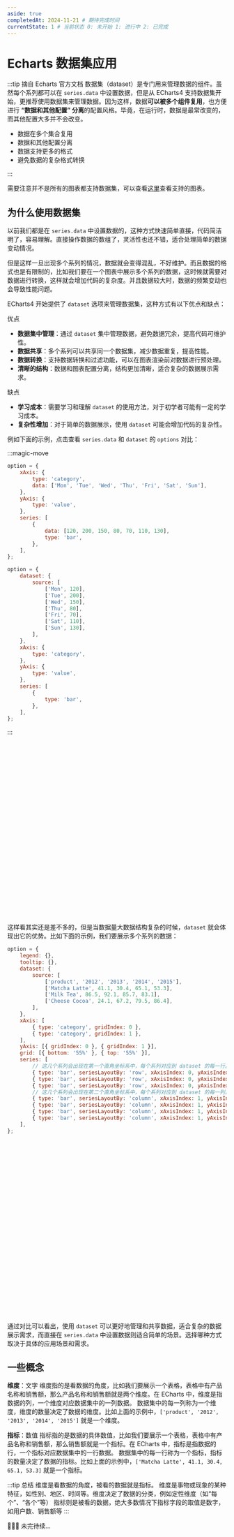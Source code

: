 ```yaml
---
aside: true
completedAt: 2024-11-21 # 期待完成时间
currentState: 1 # 当前状态 0: 未开始 1: 进行中 2: 已完成
---
```


<script setup>
import { ref, onMounted } from 'vue';
const dom = ref(null);
const dom1 = ref(null);
const dom2 = ref(null);
onMounted(()=>{
    const myChart = window.echarts.init(dom.value);
    const option = {
        xAxis: {
            type: 'category',
            data: ['Mon', 'Tue', 'Wed', 'Thu', 'Fri', 'Sat', 'Sun']
        },
        yAxis: {
            type: 'value'
        },
        series: [
            {
                data: [120, 200, 150, 80, 70, 110, 130],
                type: 'bar'
            }
        ]
    };
    myChart.setOption(option);

    const myChart1 = window.echarts.init(dom1.value);
    const option1 = {
        legend: {},
        tooltip: {},
        dataset: {
            source: [
            ['product', '2012', '2013', '2014', '2015'],
            ['Matcha Latte', 41.1, 30.4, 65.1, 53.3],
            ['Milk Tea', 86.5, 92.1, 85.7, 83.1],
            ['Cheese Cocoa', 24.1, 67.2, 79.5, 86.4]
            ]
        },
        xAxis: [
            { type: 'category', gridIndex: 0 },
            { type: 'category', gridIndex: 1 }
        ],
        yAxis: [{ gridIndex: 0 }, { gridIndex: 1 }],
        grid: [{ bottom: '55%' }, { top: '55%' }],
        series: [
            // 这几个系列会出现在第一个直角坐标系中，每个系列对应到 dataset 的每一行。
            { type: 'bar', seriesLayoutBy: 'row', xAxisIndex: 0, yAxisIndex: 0 },
            { type: 'bar', seriesLayoutBy: 'row', xAxisIndex: 0, yAxisIndex: 0 },
            { type: 'bar', seriesLayoutBy: 'row', xAxisIndex: 0, yAxisIndex: 0 },
            // 这几个系列会出现在第二个直角坐标系中，每个系列对应到 dataset 的每一列。
            { type: 'bar', seriesLayoutBy: 'column', xAxisIndex: 1, yAxisIndex: 1 },
            { type: 'bar', seriesLayoutBy: 'column', xAxisIndex: 1, yAxisIndex: 1 },
            { type: 'bar', seriesLayoutBy: 'column', xAxisIndex: 1, yAxisIndex: 1 },
            { type: 'bar', seriesLayoutBy: 'column', xAxisIndex: 1, yAxisIndex: 1 }
        ]
        };
    myChart1.setOption(option1);
})
</script>

# Echarts 数据集应用

:::tip 摘自 Echarts 官方文档
数据集（dataset）是专门用来管理数据的组件。虽然每个系列都可以在 `series.data` 中设置数据，但是从 ECharts4 支持数据集开始，更推荐使用数据集来管理数据。因为这样，数据**可以被多个组件复用**，也方便进行 **“数据和其他配置” 分离**的配置风格。毕竟，在运行时，数据是最常改变的，而其他配置大多并不会改变。

-   数据在多个集合复用
-   数据和其他配置分离
-   数据支持更多的格式
-   避免数据的复杂格式转换

:::

需要注意并不是所有的图表都支持数据集，可以查看[这里](https://echarts.apache.org/zh/option.html#dataset)查看支持的图表。

## 为什么使用数据集

以前我们都是在 `series.data` 中设置数据的，这种方式快速简单直接，代码简洁明了，容易理解。直接操作数据的数组了，灵活性也还不错，适合处理简单的数据变动情况。

但是这样一旦出现多个系列的情况，数据就会变得混乱，不好维护。而且数据的格式也是有限制的，比如我们要在一个图表中展示多个系列的数据，这时候就需要对数据进行转换，这样就会增加代码的复杂度。并且数据较大时，数据的频繁变动也会导致性能问题。

ECharts4 开始提供了 `dataset` 选项来管理数据集，这种方式有以下优点和缺点：

优点

-   **数据集中管理**：通过 `dataset` 集中管理数据，避免数据冗余，提高代码可维护性。
-   **数据共享**：多个系列可以共享同一个数据集，减少数据重复，提高性能。
-   **数据转换**：支持数据转换和过滤功能，可以在图表渲染前对数据进行预处理。
-   **清晰的结构**：数据和图表配置分离，结构更加清晰，适合复杂的数据展示需求。

缺点

-   **学习成本**：需要学习和理解 `dataset` 的使用方法，对于初学者可能有一定的学习成本。
-   **复杂性增加**：对于简单的数据展示，使用 `dataset` 可能会增加代码的复杂性。

例如下面的示例，点击查看 `series.data` 和 `dataset` 的 `options` 对比：

:::magic-move

```js [series.data]
option = {
    xAxis: {
        type: 'category',
        data: ['Mon', 'Tue', 'Wed', 'Thu', 'Fri', 'Sat', 'Sun'],
    },
    yAxis: {
        type: 'value',
    },
    series: [
        {
            data: [120, 200, 150, 80, 70, 110, 130],
            type: 'bar',
        },
    ],
};
```

```js [dataset]
option = {
    dataset: {
        source: [
            ['Mon', 120],
            ['Tue', 200],
            ['Wed', 150],
            ['Thu', 80],
            ['Fri', 70],
            ['Sat', 110],
            ['Sun', 130],
        ],
    },
    xAxis: {
        type: 'category',
    },
    yAxis: {
        type: 'value',
    },
    series: [
        {
            type: 'bar',
        },
    ],
};
```

:::

<div style="width: 100%;height:400px;" ref="dom"></div>

这样看其实还是差不多的，但是当数据量大数据结构复杂的时候，`dataset` 就会体现出它的优势。比如下面的示例，我们要展示多个系列的数据：

```js
option = {
    legend: {},
    tooltip: {},
    dataset: {
        source: [
            ['product', '2012', '2013', '2014', '2015'],
            ['Matcha Latte', 41.1, 30.4, 65.1, 53.3],
            ['Milk Tea', 86.5, 92.1, 85.7, 83.1],
            ['Cheese Cocoa', 24.1, 67.2, 79.5, 86.4],
        ],
    },
    xAxis: [
        { type: 'category', gridIndex: 0 },
        { type: 'category', gridIndex: 1 },
    ],
    yAxis: [{ gridIndex: 0 }, { gridIndex: 1 }],
    grid: [{ bottom: '55%' }, { top: '55%' }],
    series: [
        // 这几个系列会出现在第一个直角坐标系中，每个系列对应到 dataset 的每一行。
        { type: 'bar', seriesLayoutBy: 'row', xAxisIndex: 0, yAxisIndex: 0 },
        { type: 'bar', seriesLayoutBy: 'row', xAxisIndex: 0, yAxisIndex: 0 },
        { type: 'bar', seriesLayoutBy: 'row', xAxisIndex: 0, yAxisIndex: 0 },
        // 这几个系列会出现在第二个直角坐标系中，每个系列对应到 dataset 的每一列。
        { type: 'bar', seriesLayoutBy: 'column', xAxisIndex: 1, yAxisIndex: 1 },
        { type: 'bar', seriesLayoutBy: 'column', xAxisIndex: 1, yAxisIndex: 1 },
        { type: 'bar', seriesLayoutBy: 'column', xAxisIndex: 1, yAxisIndex: 1 },
        { type: 'bar', seriesLayoutBy: 'column', xAxisIndex: 1, yAxisIndex: 1 },
    ],
};
```

<div style="width: 100%;height:400px;" ref="dom1"></div>

通过对比可以看出，使用 `dataset` 可以更好地管理和共享数据，适合复杂的数据展示需求，而直接在 `series.data` 中设置数据则适合简单的场景。选择哪种方式取决于具体的应用场景和需求。

## 一些概念

**维度**：文字
维度指的是看数据的角度，比如我们要展示一个表格，表格中有产品名称和销售额，那么产品名称和销售额就是两个维度。在 ECharts 中，维度是指数据的列，一个维度对应数据集中的一列数据。
数据集中的每一列称为一个维度，维度的数量决定了数据的维度。比如上面的示例中，`['product', '2012', '2013', '2014', '2015']` 就是一个维度。

**指标**：数值
指标指的是数据的具体数值，比如我们要展示一个表格，表格中有产品名称和销售额，那么销售额就是一个指标。在 ECharts 中，指标是指数据的行，一个指标对应数据集中的一行数据。
数据集中的每一行称为一个指标，指标的数量决定了数据的指标。比如上面的示例中，`['Matcha Latte', 41.1, 30.4, 65.1, 53.3]` 就是一个指标。

:::tip 总结
维度是看数据的角度，被看的数据就是指标。
维度是事物或现象的某种特征，如性别、地区、时间等。维度决定了数据的分类，例如定性维度（如“每个”、“各个”等）
指标则是被看的数据，绝大多数情况下指标字段的取值是数字，如用户数、销售额等
:::

🙋🏻‍♂️ 未完待续...
